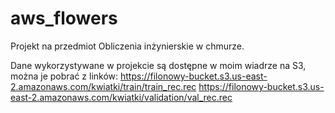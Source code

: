 # aws_flowers

Projekt na przedmiot Obliczenia inżynierskie w chmurze.

Dane wykorzystywane w projekcie są dostępne w moim wiadrze na S3, można je pobrać z linków:
https://filonowy-bucket.s3.us-east-2.amazonaws.com/kwiatki/train/train_rec.rec
https://filonowy-bucket.s3.us-east-2.amazonaws.com/kwiatki/validation/val_rec.rec
